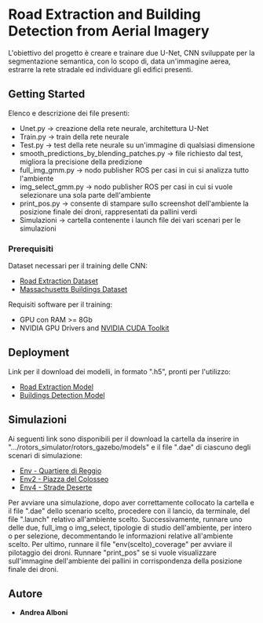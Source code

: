 # Road Extraction and Building Detection from Aerial Imagery 

L'obiettivo del progetto è creare e trainare due U-Net, CNN sviluppate per la segmentazione semantica, con lo scopo di, data un'immagine aerea, estrarre la rete 
stradale ed individuare gli edifici presenti.  

## Getting Started

Elenco e descrizione dei file presenti:
- Unet.py                                   -> creazione della rete neurale, architettura U-Net
- Train.py                                  -> train della rete neurale
- Test.py                                   -> test della rete neurale su un'immagine di qualsiasi dimensione
- smooth_predictions_by_blending_patches.py -> file richiesto dal test, migliora la precisione della predizione
- full_img_gmm.py                           -> nodo publisher ROS per casi in cui si analizza tutto l'ambiente
- img_select_gmm.py                         -> nodo publisher ROS per casi in cui si vuole selezionare una sola parte dell'ambiente
- print_pos.py                              -> consente di stampare sullo screenshot dell'ambiente la posizione finale dei droni, rappresentati da pallini verdi
- Simulazioni                               -> cartella contenente i launch file dei vari scenari per le simulazioni

### Prerequisiti

Dataset necessari per il training delle CNN:
- [Road Extraction Dataset](https://www.kaggle.com/datasets/balraj98/deepglobe-road-extraction-dataset)
- [Massachusetts Buildings Dataset](https://www.kaggle.com/datasets/balraj98/massachusetts-buildings-dataset/code)

Requisiti software per il training:
- GPU con RAM >= 8Gb
- NVIDIA GPU Drivers and [NVIDIA CUDA Toolkit](https://developer.nvidia.com/cuda-toolkit)

## Deployment

Link per il download dei modelli, in formato ".h5", pronti per l'utilizzo:
- [Road Extraction Model](https://drive.google.com/file/d/1dfdPuzAOjxv7tyFnCo3qPSDg3BL5kKfM/view?usp=sharing)
- [Buildings Detection Model](https://drive.google.com/file/d/15yyEJvJOZt-Vyrrf1LVo7sACHjIAR_w8/view?usp=sharing)

## Simulazioni

Ai seguenti link sono disponibili per il download la cartella da inserire in ".../rotors_simulator/rotors_gazebo/models" e il file ".dae" di ciascuno degli scenari di simulazione:
- [Env - Quartiere di Reggio](https://drive.google.com/drive/folders/1L25QgqlFMfakWQTzxJSdDt4-lm1PjnNi?usp=sharing)
- [Env2 - Piazza del Colosseo](https://drive.google.com/drive/folders/1oCj5WPZFEup1hIQGeR_18bMNa0J6-P2m?usp=sharing)
- [Env4 - Strade Deserte](https://drive.google.com/drive/folders/13jji2yHSe3YBYaXJBXi-htyltGrIq8ox?usp=sharing)
 
Per avviare una simulazione, dopo aver correttamente collocato la cartella e il file ".dae" dello scenario scelto, procedere con il lancio, da terminale, del file ".launch" relativo all'ambiente scelto. Successivamente, runnare uno delle due, full_img o img_select, tipologie di studio dell'ambiente, per intero o per selezione, decommentando le informazioni relative all'ambiente scelto. Per ultimo, runnare il file "env(scelto)_coverage" per avviare il pilotaggio dei droni. Runnare "print_pos" se si vuole visualizzare sull'immagine dell'ambiente dei pallini in corrispondenza della posizione finale dei droni.

## Autore

  - **Andrea Alboni** 
